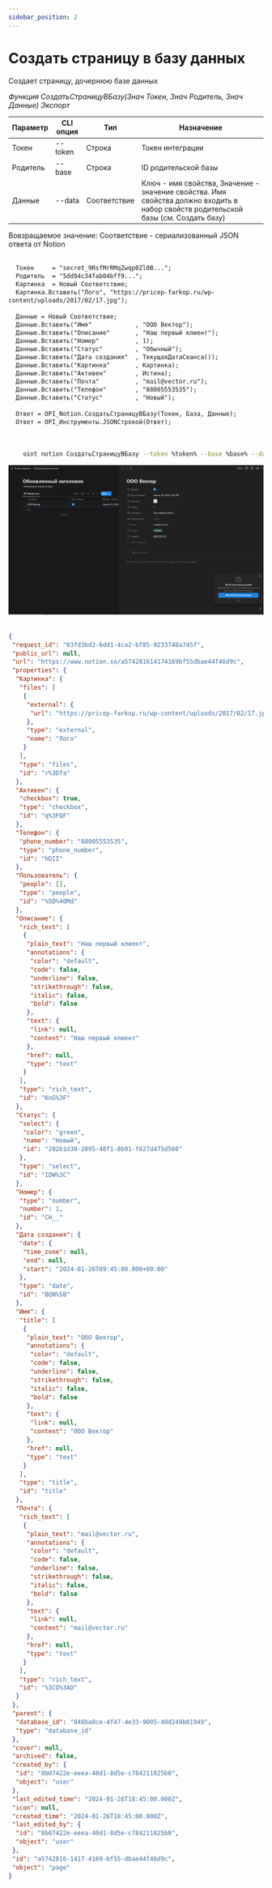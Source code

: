 ```yaml
---
sidebar_position: 2
---
```


# Создать страницу в базу данных
Создает страницу, дочернюю базе данных


*Функция СоздатьСтраницуВБазу(Знач Токен, Знач Родитель, Знач Данные) Экспорт*

  | Параметр | CLI опция | Тип | Назначение |
  |-|-|-|-|
  | Токен | --token | Строка | Токен интеграции |
  | Родитель | --base | Строка | ID родительской базы |
  | Данные | --data | Соответствие | Ключ - имя свойства, Значение - значение свойства. Имя свойства должно входить в набор свойств родительской базы (см. Создать базу) |
  
  Вовзращаемое значение: Соответствие - сериализованный JSON ответа от Notion

```bsl title="Пример кода"
	
  Токен     = "secret_9RsfMrRMqZwqp0Zl0B...";
  Родитель  = "5dd94c34fab04bff9...";
  Картинка  = Новый Соответствие;
  Картинка.Вставить("Лого", "https://pricep-farkop.ru/wp-content/uploads/2017/02/17.jpg");

  Данные = Новый Соответствие;
  Данные.Вставить("Имя"            , "ООО Вектор");
  Данные.Вставить("Описание"       , "Наш первый клиент");
  Данные.Вставить("Номер"          , 1);
  Данные.Вставить("Статус"         , "Обычный");
  Данные.Вставить("Дата создания"  , ТекущаяДатаСеанса());
  Данные.Вставить("Картинка"       , Картинка);
  Данные.Вставить("Активен"        , Истина);
  Данные.Вставить("Почта"          , "mail@vector.ru");
  Данные.Вставить("Телефон"        , "88005553535");
  Данные.Вставить("Статус"         , "Новый");

  Ответ = OPI_Notion.СоздатьСтраницуВБазу(Токен, База, Данные);
  Ответ = OPI_Инструменты.JSONСтрокой(Ответ);                                   
	
```

```sh title="Пример команд CLI"

    oint notion СоздатьСтраницуВБазу --token %token% --base %base% --data "C:\page.json"

```

![Результат](img/2.png)

```json title="Результат"

{
 "request_id": "03fd3bd2-6dd1-4ca2-bf85-9233748a745f",
 "public_url": null,
 "url": "https://www.notion.so/a574281614174169bf55dbae44f46d9c",
 "properties": {
  "Картинка": {
   "files": [
    {
     "external": {
      "url": "https://pricep-farkop.ru/wp-content/uploads/2017/02/17.jpg"
     },
     "type": "external",
     "name": "Лого"
    }
   ],
   "type": "files",
   "id": "r%3Dfa"
  },
  "Активен": {
   "checkbox": true,
   "type": "checkbox",
   "id": "q%3FQF"
  },
  "Телефон": {
   "phone_number": "88005553535",
   "type": "phone_number",
   "id": "hDII"
  },
  "Пользователь": {
   "people": [],
   "type": "people",
   "id": "%5D%40Md"
  },
  "Описание": {
   "rich_text": [
    {
     "plain_text": "Наш первый клиент",
     "annotations": {
      "color": "default",
      "code": false,
      "underline": false,
      "strikethrough": false,
      "italic": false,
      "bold": false
     },
     "text": {
      "link": null,
      "content": "Наш первый клиент"
     },
     "href": null,
     "type": "text"
    }
   ],
   "type": "rich_text",
   "id": "KnG%3F"
  },
  "Статус": {
   "select": {
    "color": "green",
    "name": "Новый",
    "id": "202b1d30-2095-40f1-8b91-f627d475d560"
   },
   "type": "select",
   "id": "IDW%3C"
  },
  "Номер": {
   "type": "number",
   "number": 1,
   "id": "CH__"
  },
  "Дата создания": {
   "date": {
    "time_zone": null,
    "end": null,
    "start": "2024-01-26T09:45:00.000+00:00"
   },
   "type": "date",
   "id": "BQN%5B"
  },
  "Имя": {
   "title": [
    {
     "plain_text": "ООО Вектор",
     "annotations": {
      "color": "default",
      "code": false,
      "underline": false,
      "strikethrough": false,
      "italic": false,
      "bold": false
     },
     "text": {
      "link": null,
      "content": "ООО Вектор"
     },
     "href": null,
     "type": "text"
    }
   ],
   "type": "title",
   "id": "title"
  },
  "Почта": {
   "rich_text": [
    {
     "plain_text": "mail@vector.ru",
     "annotations": {
      "color": "default",
      "code": false,
      "underline": false,
      "strikethrough": false,
      "italic": false,
      "bold": false
     },
     "text": {
      "link": null,
      "content": "mail@vector.ru"
     },
     "href": null,
     "type": "text"
    }
   ],
   "type": "rich_text",
   "id": "%3CO%3AD"
  }
 },
 "parent": {
  "database_id": "048ba0ce-4f47-4e33-9005-40d249b01949",
  "type": "database_id"
 },
 "cover": null,
 "archived": false,
 "created_by": {
  "id": "8b07422e-eeea-40d1-8d5e-c784211825b0",
  "object": "user"
 },
 "last_edited_time": "2024-01-26T18:45:00.000Z",
 "icon": null,
 "created_time": "2024-01-26T18:45:00.000Z",
 "last_edited_by": {
  "id": "8b07422e-eeea-40d1-8d5e-c784211825b0",
  "object": "user"
 },
 "id": "a5742816-1417-4169-bf55-dbae44f46d9c",
 "object": "page"
}

```
